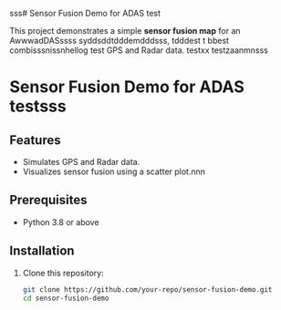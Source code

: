 sss# Sensor Fusion Demo for ADAS test

This project demonstrates a simple **sensor fusion map** for an AwwwadDASssss syddsddtdddemdddsss, tdddest t bbest combisssnissnhellog test GPS and Radar data. testxx testzaanmnsss
# Sensor Fusion Demo for ADAS testsss

## Features
- Simulates GPS and Radar data.
- Visualizes sensor fusion using a scatter plot.nnn

## Prerequisites
- Python 3.8 or above

## Installation
1. Clone this repository:
   ```bash
   git clone https://github.com/your-repo/sensor-fusion-demo.git
   cd sensor-fusion-demo
